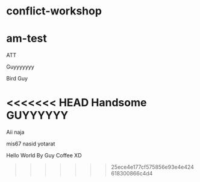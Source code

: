 # conflict-workshop


# am-test

ATT

Guyyyyyyy

Bird
Guy

<<<<<<< HEAD
Handsome GUYYYYYY
=======
Aii naja

mis67 nasid yotarat





Hello World By Guy Coffee XD
>>>>>>> 25ece4e177cf575856e93e4e424618300866c4d4
